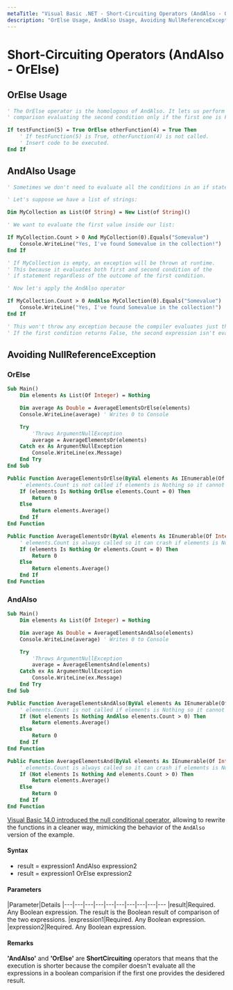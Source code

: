 ```yaml
---
metaTitle: "Visual Basic .NET - Short-Circuiting Operators (AndAlso - OrElse)"
description: "OrElse Usage, AndAlso Usage, Avoiding NullReferenceException"
---
```


# Short-Circuiting Operators (AndAlso - OrElse)



## OrElse Usage


```vb
' The OrElse operator is the homologous of AndAlso. It lets us perform a boolean 
' comparison evaluating the second condition only if the first one is False

If testFunction(5) = True OrElse otherFunction(4) = True Then
    ' If testFunction(5) is True, otherFunction(4) is not called.
    ' Insert code to be executed.
End If

```



## AndAlso Usage


```vb
' Sometimes we don't need to evaluate all the conditions in an if statement's boolean check.

' Let's suppose we have a list of strings:

Dim MyCollection as List(Of String) = New List(of String)()

' We want to evaluate the first value inside our list:

If MyCollection.Count > 0 And MyCollection(0).Equals("Somevalue")
    Console.WriteLine("Yes, I've found Somevalue in the collection!")
End If 

' If MyCollection is empty, an exception will be thrown at runtime.
' This because it evaluates both first and second condition of the 
' if statement regardless of the outcome of the first condition.

' Now let's apply the AndAlso operator

If MyCollection.Count > 0 AndAlso MyCollection(0).Equals("Somevalue")
    Console.WriteLine("Yes, I've found Somevalue in the collection!")
End If 

' This won't throw any exception because the compiler evaluates just the first condition.
' If the first condition returns False, the second expression isn't evaluated at all.

```



## Avoiding NullReferenceException


### OrElse

```vb
Sub Main()
    Dim elements As List(Of Integer) = Nothing

    Dim average As Double = AverageElementsOrElse(elements)
    Console.WriteLine(average) ' Writes 0 to Console

    Try
        'Throws ArgumentNullException
        average = AverageElementsOr(elements)
    Catch ex As ArgumentNullException
        Console.WriteLine(ex.Message)
    End Try
End Sub

Public Function AverageElementsOrElse(ByVal elements As IEnumerable(Of Integer)) As Double
    ' elements.Count is not called if elements is Nothing so it cannot crash
    If (elements Is Nothing OrElse elements.Count = 0) Then
        Return 0
    Else
        Return elements.Average()
    End If
End Function

Public Function AverageElementsOr(ByVal elements As IEnumerable(Of Integer)) As Double
    ' elements.Count is always called so it can crash if elements is Nothing
    If (elements Is Nothing Or elements.Count = 0) Then
        Return 0
    Else
        Return elements.Average()
    End If
End Function

```

### AndAlso

```vb
Sub Main()
    Dim elements As List(Of Integer) = Nothing

    Dim average As Double = AverageElementsAndAlso(elements)
    Console.WriteLine(average) ' Writes 0 to Console

    Try
        'Throws ArgumentNullException
        average = AverageElementsAnd(elements)
    Catch ex As ArgumentNullException
        Console.WriteLine(ex.Message)
    End Try
End Sub

Public Function AverageElementsAndAlso(ByVal elements As IEnumerable(Of Integer)) As Double
    ' elements.Count is not called if elements is Nothing so it cannot crash
    If (Not elements Is Nothing AndAlso elements.Count > 0) Then
        Return elements.Average()
    Else
        Return 0
    End If
End Function

Public Function AverageElementsAnd(ByVal elements As IEnumerable(Of Integer)) As Double
    ' elements.Count is always called so it can crash if elements is Nothing
    If (Not elements Is Nothing And elements.Count > 0) Then
        Return elements.Average()
    Else
        Return 0
    End If
End Function

```

[Visual Basic 14.0 introduced the null conditional operator](http://stackoverflow.com/documentation/vb.net/1501/visual-basic-14-0-features/4878/null-conditional-operator), allowing to rewrite the functions in a cleaner way, mimicking the behavior of the `AndAlso` version of the example.



#### Syntax


- result = expression1 AndAlso expression2
- result = expression1 OrElse expression2



#### Parameters


|Parameter|Details
|---|---|---|---|---|---|---|---|---|---
|result|Required. Any Boolean expression. The result is the Boolean result of comparison of the two expressions.
|expression1|Required. Any Boolean expression.
|expression2|Required. Any Boolean expression.



#### Remarks


**'AndAlso'** and **'OrElse'** are **ShortCircuiting** operators that means that the execution is shorter because the compiler doesn't evaluate all the expressions in a boolean comparision if the first one provides the desidered result.

